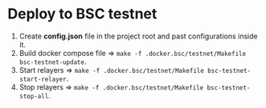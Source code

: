 # Deploy to BSC testnet
1. Create **config.json** file in the project root and past configurations inside it.
2. Build docker compose file => `make -f .docker.bsc/testnet/Makefile bsc-testnet-update`.
3. Start relayers => `make -f .docker.bsc/testnet/Makefile bsc-testnet-start-relayer`.
4. Stop relayers => `make -f .docker.bsc/testnet/Makefile bsc-testnet-stop-all`.